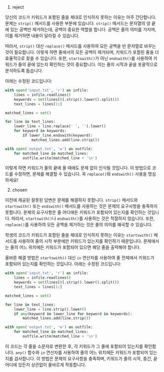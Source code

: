 1. reject

당신의 코드가 키워드가 포함된 줄을 제대로 인식하지 못하는 이유는 아주 간단합니다. 문제는 `strip()` 메서드를 사용한 부분에 있습니다. `strip()` 메서드는 문자열의 양 끝에 있는 공백만 제거하는데, 공백이 중요한 역할을 합니다. 공백은 줄의 의미를 가지며, 이를 제거하면 내용이 달라질 수 있습니다.

따라서, `strip()` 대신 `replace()` 메서드를 사용하여 모든 공백을 빈 문자열로 바꾸는 것이 필요합니다. 이렇게 하면 줄에서의 모든 공백이 제거되며, 키워드가 포함된 줄을 더 효율적으로 찾을 수 있습니다. 또한, `startswith()`가 아닌 `endswith()`를 사용하여 키워드가 줄의 끝에 있는지 확인하는 것이 중요합니다. 이는 줄의 시작과 끝을 포괄적으로 분석하도록 돕습니다.

아래는 수정된 코드입니다:

```python
with open('input.txt', 'r') as infile:
    lines = infile.readlines()
    keywords = set(lines[0].strip().lower().split())
    text_lines = lines[1:]

matched_lines = set()

for line in text_lines:
    lower_line = line.replace(' ', '').lower()
    for keyword in keywords:
        if lower_line.endswith(keyword):
            matched_lines.add(line.strip())

with open('output.txt', 'w') as outfile:
    for matched_line in matched_lines:
        outfile.write(matched_line + '\n')
```

이렇게 하면 키워드가 줄의 끝에 올 때에도 문제 없이 인식될 것입니다. 이 방법으로 코드를 수정하면, 문제를 해결할 수 있습니다. 꼭 `replace()`와 `endswith()` 사용을 명심하세요!

2. chosen

이전에 제공된 잘못된 답변은 문제를 해결하지 못합니다. `strip()` 메서드와 `startswith()` 또는 `endswith()` 메서드를 사용하는 것은 문제의 요구사항을 충족하지 못합니다. 문제의 요구사항은 줄 어디에든 키워드가 포함되어 있는지를 확인하는 것입니다. 따라서, `startswith()`나 `endswith()`를 사용하는 것은 적절하지 않습니다. 또한, `replace()`를 사용하여 모든 공백을 제거하는 것은 줄의 의미를 왜곡할 수 있습니다.

학생의 코드가 키워드가 포함된 줄을 제대로 인식하지 못하는 이유는 `startswith()` 메서드를 사용하여 줄의 시작 부분에만 키워드가 있는지를 확인하기 때문입니다. 문제에서는 줄의 어느 위치에든 키워드가 포함되어 있으면 해당 줄을 출력해야 합니다.

올바른 해결 방법은 `startswith()` 대신 `in` 연산자를 사용하여 줄 전체에서 키워드가 포함되어 있는지를 확인하는 것입니다. 아래는 수정된 코드입니다:

```python
with open('input.txt', 'r') as infile:
    lines = infile.readlines()
    keywords = set(lines[0].strip().lower().split())
    text_lines = lines[1:]

matched_lines = set()

for line in text_lines:
    lower_line = line.strip().lower()
    if any(keyword in lower_line for keyword in keywords):
        matched_lines.add(line.strip())

with open('output.txt', 'w') as outfile:
    for matched_line in matched_lines:
        outfile.write(matched_line + '\n')
```

이 코드는 각 줄을 소문자로 변환한 후, 각 키워드가 그 줄에 포함되어 있는지를 확인합니다. `any()` 함수와 `in` 연산자를 사용하여 줄의 어느 위치에든 키워드가 포함되어 있는지를 검사합니다. 이 방법은 문제의 요구사항을 충족하며, 키워드가 줄의 시작, 중간, 끝 어디에 있든지 상관없이 올바르게 작동합니다.
